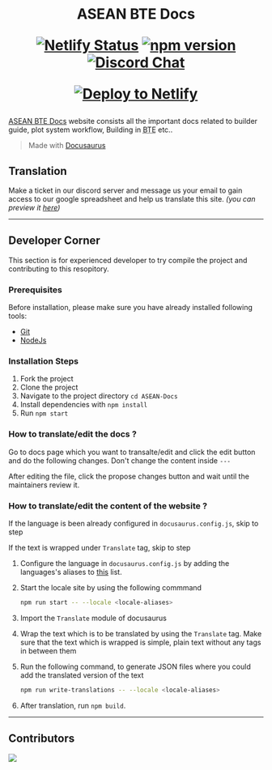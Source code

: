 <h1 align="center">
<p align="center">ASEAN BTE Docs</p>

[![Netlify Status](https://api.netlify.com/api/v1/badges/32b1c8b2-926b-477d-bb86-4f62fc0853af/deploy-status)](https://app.netlify.com/sites/builders-doc/deploys)
[![npm version](https://img.shields.io/npm/v/@docusaurus/core.svg?style=flat)](https://www.npmjs.com/package/@docusaurus/core)
[![Discord Chat](https://img.shields.io/discord/702883639574396969)](https://discord.gg/DNwnKmkQpw)

[![Deploy to Netlify](https://www.netlify.com/img/deploy/button.svg)](https://app.netlify.com/start/deploy?repository=https://github.com/ASEAN-Build-The-Earth/ASEAN-Docs)

</h1>

[ASEAN BTE Docs](https://asean.buildtheearth.asia/) website consists all the important docs related to builder guide, plot system workflow, Building in <abbr title="Build The Earth">BTE</abbr> etc..

> Made with [Docusaurus](https://docusaurus.io/)

## Translation
Make a ticket in our discord server and message us your email to gain access to our google spreadsheet and help us translate this site. _(you can preview it <a href="https://docs.google.com/spreadsheets/d/1SMr3F7tv2HIj4bqk0YDECXhJhLZVJPfs12SxFEVHm9c/edit?usp=sharing">here</a>)_

---
## Developer Corner
This section is for experienced developer to try compile the project and contributing to this resopitory.
### Prerequisites

Before installation, please make sure you have already installed following tools:

- [Git](https://git-scm.com/downloads)
- [NodeJs](https://nodejs.org/en/download/)

### Installation Steps

1. Fork the project
2. Clone the project
3. Navigate to the project directory `cd ASEAN-Docs`
4. Install dependencies with `npm install`
5. Run `npm start`

### How to translate/edit the docs ?

Go to docs page which you want to transalte/edit and click the edit button and do the following changes. Don't change the content inside `---`

After editing the file, click the propose changes button and wait until the maintainers review it.

### How to translate/edit the content of the website ?

If the language is been already configured in `docusaurus.config.js`, skip to step 

If the text is wrapped under `Translate` tag, skip to step 

1. Configure the language in `docusaurus.config.js` by adding the languages's aliases to [this](https://github.com/ASEAN-Build-The-Earth/ASEAN-Docs/blob/main/docusaurus.config.js#L117) list.
2. Start the locale site by using the following commmand 

   ```bash 
   npm run start -- --locale <locale-aliases>
   ```
3. Import the `Translate` module of docusaurus
4. Wrap the text which is to be translated by using the `Translate` tag. Make sure that the text which is wrapped is simple, plain text without any tags in between them
5. Run the following command, to generate JSON files where you could add the translated version of the text 
   ```bash
   npm run write-translations -- --locale <locale-aliases>
   ```
6. After translation, run `npm build`.

---
## Contributors 

<a href="https://github.com/ASEAN-Build-The-Earth/ASEAN-Docs/graphs/contributors">
  <img src="https://contrib.rocks/image?repo=ASEAN-Build-The-Earth/ASEAN-Docs" />
</a>

